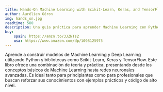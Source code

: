 ```yaml
---
title: Hands-On Machine Learning with Scikit-Learn, Keras, and TensorFlow
author: Aurélien Géron
img: hands_on.jpg
readtime: 580
description: Una guía práctica para aprender Machine Learning con Python, usando Scikit-Learn, Keras y TensorFlow, cubriendo desde los fundamentos hasta redes neuronales profundas.
buy:
    spain: https://amzn.to/3JZNTs2
    usa: https://www.amazon.com/dp/1098125975
---
```


Aprende a construir modelos de Machine Learning y Deep Learning utilizando Python y bibliotecas como Scikit-Learn, Keras y TensorFlow. Este libro ofrece una combinación de teoría y práctica, presentando desde los conceptos básicos de Machine Learning hasta redes neuronales avanzadas. Es ideal tanto para principiantes como para profesionales que buscan reforzar sus conocimientos con ejemplos prácticos y código de alto nivel.